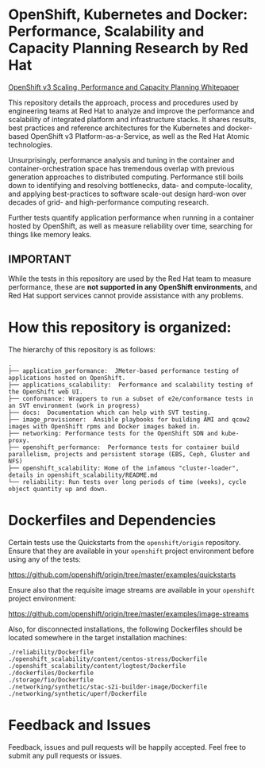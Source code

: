 # OpenShift, Kubernetes and Docker: Performance, Scalability and Capacity Planning Research by Red Hat

[OpenShift v3 Scaling, Performance and Capacity Planning Whitepaper](https://access.redhat.com/articles/2191731 "OpenShift v3 Scaling, Performance and Capacity Planning Whitepaper")

This repository details the approach, process and procedures used by engineering teams at Red Hat to analyze and improve the performance and scalability of integrated platform and infrastructure stacks.  It shares results, best practices and reference architectures for the Kubernetes and docker-based OpenShift v3 Platform-as-a-Service, as well as the Red Hat Atomic technologies.

Unsurprisingly, performance analysis and tuning in the container and container-orchestration space has tremendous overlap with previous generation approaches to distributed computing.  Performance still boils down to identifying and resolving bottlenecks, data- and compute-locality, and applying best-practices to software scale-out design hard-won over decades of grid- and high-performance computing research.

Further tests quantify application performance when running in a container hosted by OpenShift, as well as measure reliability over time, searching for things like memory leaks.

## IMPORTANT 
While the tests in this repository are used by the Red Hat team to measure performance, these are **not supported in any OpenShift environments**, and Red Hat support services cannot provide assistance with any problems.

# How this repository is organized:
The hierarchy of this repository is as follows:

```
.
├── application_performance:  JMeter-based performance testing of applications hosted on OpenShift.
├── applications_scalability:  Performance and scalability testing of the OpenShift web UI.
├── conformance: Wrappers to run a subset of e2e/conformance tests in an SVT environment (work in progress)
├── docs:  Documentation which can help with SVT testing.
├── image_provisioner:  Ansible playbooks for building AMI and qcow2 images with OpenShift rpms and Docker images baked in.
├── networking: Performance tests for the OpenShift SDN and kube-proxy.
├── openshift_performance:  Performance tests for container build parallelism, projects and persistent storage (EBS, Ceph, Gluster and NFS)
├── openshift_scalability: Home of the infamous "cluster-loader", details in openshift_scalability/README.md
└── reliability: Run tests over long periods of time (weeks), cycle object quantity up and down.
```

# Dockerfiles and Dependencies
Certain tests use the Quickstarts from the `openshift/origin` repository. Ensure that they are available in your `openshift` project environment before using any of the tests:

https://github.com/openshift/origin/tree/master/examples/quickstarts

Ensure also that the requisite image streams are available in your `openshift` project environment:

https://github.com/openshift/origin/tree/master/examples/image-streams

Also, for disconnected installations, the following Dockerfiles should be located somewhere in the target installation machines:

```
./reliability/Dockerfile
./openshift_scalability/content/centos-stress/Dockerfile
./openshift_scalability/content/logtest/Dockerfile
./dockerfiles/Dockerfile
./storage/fio/Dockerfile
./networking/synthetic/stac-s2i-builder-image/Dockerfile
./networking/synthetic/uperf/Dockerfile
```

# Feedback and Issues

Feedback, issues and pull requests will be happily accepted. Feel free to submit any pull requests or issues.
